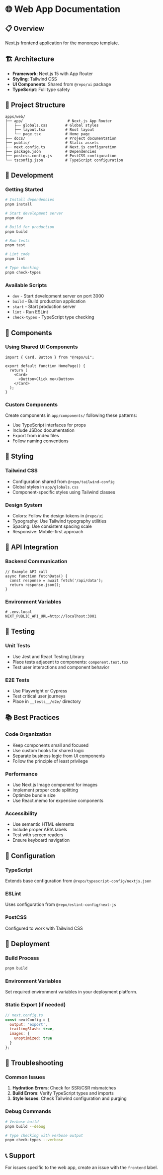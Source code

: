 # 🌐 Web App Documentation

## 📋 Overview
Next.js frontend application for the monorepo template.

## 🏗️ Architecture
- **Framework**: Next.js 15 with App Router
- **Styling**: Tailwind CSS
- **UI Components**: Shared from `@repo/ui` package
- **TypeScript**: Full type safety

## 📁 Project Structure
```
apps/web/
├── app/                    # Next.js App Router
│   ├── globals.css        # Global styles
│   ├── layout.tsx         # Root layout
│   └── page.tsx           # Home page
├── docs/                  # Project documentation
├── public/                # Static assets
├── next.config.ts         # Next.js configuration
├── package.json           # Dependencies
├── postcss.config.js      # PostCSS configuration
└── tsconfig.json          # TypeScript configuration
```

## 🚀 Development

### Getting Started
```bash
# Install dependencies
pnpm install

# Start development server
pnpm dev

# Build for production
pnpm build

# Run tests
pnpm test

# Lint code
pnpm lint

# Type checking
pnpm check-types
```

### Available Scripts
- `dev` - Start development server on port 3000
- `build` - Build production application
- `start` - Start production server
- `lint` - Run ESLint
- `check-types` - TypeScript type checking

## 🧩 Components

### Using Shared UI Components
```tsx
import { Card, Button } from "@repo/ui";

export default function HomePage() {
  return (
    <Card>
      <Button>Click me</Button>
    </Card>
  );
}
```

### Custom Components
Create components in `app/components/` following these patterns:
- Use TypeScript interfaces for props
- Include JSDoc documentation
- Export from index files
- Follow naming conventions

## 🎨 Styling

### Tailwind CSS
- Configuration shared from `@repo/tailwind-config`
- Global styles in `app/globals.css`
- Component-specific styles using Tailwind classes

### Design System
- Colors: Follow the design tokens in `@repo/ui`
- Typography: Use Tailwind typography utilities
- Spacing: Use consistent spacing scale
- Responsive: Mobile-first approach

## 🔗 API Integration

### Backend Communication
```tsx
// Example API call
async function fetchData() {
  const response = await fetch('/api/data');
  return response.json();
}
```

### Environment Variables
```env
# .env.local
NEXT_PUBLIC_API_URL=http://localhost:3001
```

## 🧪 Testing

### Unit Tests
- Use Jest and React Testing Library
- Place tests adjacent to components: `component.test.tsx`
- Test user interactions and component behavior

### E2E Tests
- Use Playwright or Cypress
- Test critical user journeys
- Place in `__tests__/e2e/` directory

## 📚 Best Practices

### Code Organization
- Keep components small and focused
- Use custom hooks for shared logic
- Separate business logic from UI components
- Follow the principle of least privilege

### Performance
- Use Next.js Image component for images
- Implement proper code splitting
- Optimize bundle size
- Use React.memo for expensive components

### Accessibility
- Use semantic HTML elements
- Include proper ARIA labels
- Test with screen readers
- Ensure keyboard navigation

## 🔧 Configuration

### TypeScript
Extends base configuration from `@repo/typescript-config/nextjs.json`

### ESLint
Uses configuration from `@repo/eslint-config/next-js`

### PostCSS
Configured to work with Tailwind CSS

## 🚀 Deployment

### Build Process
```bash
pnpm build
```

### Environment Variables
Set required environment variables in your deployment platform.

### Static Export (if needed)
```javascript
// next.config.ts
const nextConfig = {
  output: 'export',
  trailingSlash: true,
  images: {
    unoptimized: true
  }
};
```

## 🐛 Troubleshooting

### Common Issues
1. **Hydration Errors**: Check for SSR/CSR mismatches
2. **Build Errors**: Verify TypeScript types and imports
3. **Style Issues**: Check Tailwind configuration and purging

### Debug Commands
```bash
# Verbose build
pnpm build --debug

# Type checking with verbose output
pnpm check-types --verbose
```

## 📞 Support
For issues specific to the web app, create an issue with the `frontend` label.
